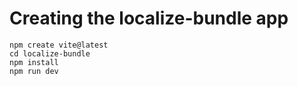 # Creating the localize-bundle app

    npm create vite@latest
    cd localize-bundle
    npm install
    npm run dev
